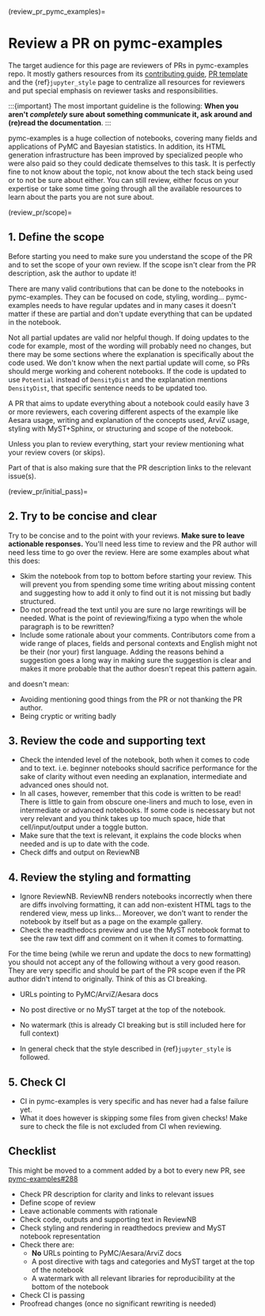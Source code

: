 (review_pr_pymc_examples)=
# Review a PR on pymc-examples

The target audience for this page are reviewers of PRs in pymc-examples
repo. It mostly gathers resources from its
[contributing guide](https://github.com/pymc-devs/pymc-examples/blob/main/CONTRIBUTING.md),
[PR template](https://github.com/pymc-devs/pymc-examples/blob/main/.github/PULL_REQUEST_TEMPLATE.md)
and the {ref}`jupyter_style` page to
centralize all resources for reviewers and put special emphasis on
reviewer tasks and responsibilities.

:::{important}
The most important guideline is the following: **When you aren't _completely_
sure about something communicate it, ask around and (re)read the documentation**.
:::

pymc-examples is a huge collection of notebooks, covering many fields
and applications of PyMC and Bayesian statistics. In addition,
its HTML generation infrastructure has been improved by specialized
people who were also paid so they could dedicate themselves to this task.
It is perfectly fine to not know about the topic, not know about
the tech stack being used or to not be sure about either.
You can still review, either focus on your expertise or take some
time going through all the available resources to learn about the parts
you are not sure about.

(review_pr/scope)=
## 1. Define the scope
Before starting you need to make sure you understand the scope of the PR and
to set the scope of your own review.
If the scope isn't clear from the PR description, ask the author to update it!

There are many valid contributions that can be done to the notebooks in pymc-examples.
They can be focused on code, styling, wording...
pymc-examples needs to have regular updates and in many cases it doesn't matter if
these are partial and don't update everything that can be updated in the notebook.

Not all partial updates are valid nor helpful though. If doing updates
to the code for example, most of the wording will probably need no changes,
but there may be some sections where the explanation is specifically about the code
used. We don't know when the next partial update will come, so PRs should merge
working and coherent notebooks. If the code is updated to use `Potential` instead
of `DensityDist` and the explanation mentions `DensityDist`, that specific sentence
needs to be updated too.

A PR that aims to update everything about a notebook
could easily have 3 or more reviewers, each covering different aspects of the
example like Aesara usage, writing and explanation of the concepts used,
ArviZ usage, styling with MyST+Sphinx, or structuring and scope of the notebook.

Unless you plan to review everything, start your review mentioning what your
review covers (or skips).

Part of that is also making sure that the PR description links to the relevant issue(s).

(review_pr/initial_pass)=
## 2. Try to be concise and clear
Try to be concise and to the point with your reviews.
**Make sure to leave actionable responses.**
You'll need less time to review and the PR author will need less time to go over the review.
Here are some examples about what this does:

* Skim the notebook from top to bottom before starting your review.
  This will prevent you from spending some time writing about missing content
  and suggesting how to add it only to find out it is not missing but badly structured.
* Do not proofread the text until you are sure no large rewritings will be needed.
  What is the point of reviewing/fixing a typo when the whole paragraph is to be rewritten?
* Include some rationale about your comments. Contributors come from a wide range
  of places, fields and personal contexts and English might not be their (nor your) first language.
  Adding the reasons behind a suggestion goes a long way in making sure the suggestion
  is clear and makes it more probable that the author doesn't repeat this pattern again.

and doesn't mean:

* Avoiding mentioning good things from the PR or not thanking the PR author.
* Being cryptic or writing badly

## 3. Review the code and supporting text
* Check the intended level of the notebook, both when it comes to code and to text.
  i.e. beginner notebooks should sacrifice performance for the sake of clarity without even needing
  an explanation, intermediate and advanced ones should not.
* In all cases, however, remember that this code is written to be read!
  There is little to gain from obscure one-liners and much to lose, even in
  intermediate or advanced notebooks. If some code is necessary but not
  very relevant and you think takes up too much space, hide that cell/input/output
  under a toggle button.
* Make sure that the text is relevant, it explains the code blocks when needed and
  is up to date with the code.
* Check diffs and output on ReviewNB

## 4. Review the styling and formatting
* Ignore ReviewNB. ReviewNB renders notebooks incorrectly when there are diffs involving formatting,
  it can add non-existent HTML tags to the rendered view, mess up links... Moreover, we don't
  want to render the notebook by itself but as a page on the example gallery.
* Check the readthedocs preview and use the MyST notebook format to see the raw text diff
  and comment on it when it comes to formatting.

For the time being (while we rerun and update the docs to new formatting) you should
not accept any of the following without a very good reason.
They are very specific and should be part of the PR scope even if the PR author
didn't intend to originally. Think of this as CI breaking.

* URLs pointing to PyMC/ArviZ/Aesara docs
* No post directive or no MyST target at the top of the notebook.
* No watermark (this is already CI breaking but is still included here for full context)

* In general check that the style described in {ref}`jupyter_style` is followed.

## 5. Check CI
* CI in pymc-examples is very specific and has never had a false failure yet.
* What it does however is skipping some files from given checks! Make sure to check the
  file is not excluded from CI when reviewing.
  
## Checklist
This might be moved to a comment added by a bot to every new PR, see [pymc-examples#288](https://github.com/pymc-devs/pymc-examples/issues/288)

* Check PR description for clarity and links to relevant issues
* Define scope of review
* Leave actionable comments with rationale
* Check code, outputs and supporting text in ReviewNB
* Check styling and rendering in readthedocs preview and MyST notebook representation
* Check there are:
  - **No** URLs pointing to PyMC/Aesara/ArviZ docs
  - A post directive with tags and categories and MyST target at the top of the notebook
  - A watermark with all relevant libraries for reproducibility at the bottom of the notebook
* Check CI is passing
* Proofread changes (once no significant rewriting is needed)
